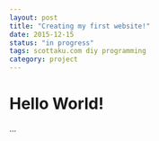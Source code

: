 ```yaml
---
layout: post
title: "Creating my first website!"
date: 2015-12-15
status: "in progress"
tags: scottaku.com diy programming
category: project
---
```


# Hello World!

...

